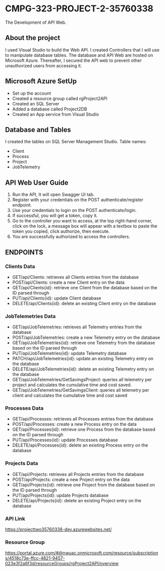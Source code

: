 # CMPG-323-PROJECT-2-35760338
The Development of API Web.

## About the project
I used Visual Studio to build the Web API. I created Controllers that I will use to manipulate database tables. The database and API Web are hosted on Microsoft Azure. Thereafter, I secured the API web to prevent other unauthorized users from accessing it.

## Microsoft Azure SetUp
+ Set up the account
+ Created a resource group called rgProject2API
+ Created an SQL Server
+ Added a database called Project2DB
+ Created an App service from Visual Studio

## Database and Tables
I created the tables on SQL Server Management Studio. Table names:
+ Client
+ Process
+ Project
+ JobTelemetry

## API Web User Guide
1. Run the API, It will open Swagger UI tab.
2. Register with your credentials on the POST authenticate/register endpoint.
3. Use your credentials to login on the POST authenticate/login.
4. If successful, you will get a token, copy it.
5. Go to the controller you want to access, at the top right-hand corner, click on the lock, a message box will appear with a textbox to paste the token you copied, click authorize, then execute.
6. You are successfully authorized to access the controllers.

## ENDPOINTS
### Clients Data
+ GET/api/Clients: retrieves all Clients entries from the database
+ POST/api/Clients: create a new Client entry on the data
+ GET/api/Clients{id}: retrieve one Client from the database based on the ID parsed through
+ PUT/api/Clients{id}: update Client database
+ DELETE/api/Clients{id}: delete an existing Client entry on the database

### JobTelemetries Data
+ GET/api/JobTelemetries: retrieves all Telemetry entries from the database
+ POST/api/JobTelemetries: create a new Telemetry entry on the database
+ GET/api/JobTelemetries{id}: retrieve one Telemetry from the database based on the ID parsed through
+ PUT/api/JobTelemetries{id}: update Telemetry database
+ PATCH/api/JobTelemetries{id}: update an existing Telemetry entry on the database
+ DELETE/api/JobTelemetries{id}: delete an existing Telemetry entry on the database
+ GET/api/JobTelemetries/GetSavingsProject: queries all telemetry per project and calculates the cumulative time and cost saved.
+ GET/api/JobTelemetries/GetSavingsClient: queries all telemetry per client and calculates the cumulative time and cost saved

### Processes Data
+ GET/api/Processes: retrieves all Processes entries from the database
+ POST/api/Processes: create a new Process entry on the data
+ GET/api/Processes{id}: retrieve one Process from the database based on the ID parsed through
+ PUT/api/Processes{id}: update Processes database
+ DELETE/api/Processes{id}: delete an existing Process entry on the database

### Projects Data
+ GET/api/Projects: retrieves all Projects entries from the database
+ POST/api/Projects: create a new Project entry on the data
+ GET/api/Projects{id}: retrieve one Project from the database based on the ID parsed through
+ PUT/api/Projects{id}: update Projects database
+ DELETE/api/Projects{id}: delete an existing Project entry on the database

### API Link
https://projecttwo35760338-dev.azurewebsites.net/ 

### Resource Group
https://portal.azure.com/#@nwuac.onmicrosoft.com/resource/subscriptions/4518c73e-ffcc-4821-9457-023e3f2a6f3d/resourceGroups/rgProject2API/overview 
